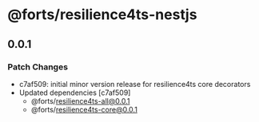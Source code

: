 # @forts/resilience4ts-nestjs

## 0.0.1

### Patch Changes

- c7af509: initial minor version release for resilience4ts core decorators
- Updated dependencies [c7af509]
  - @forts/resilience4ts-all@0.0.1
  - @forts/resilience4ts-core@0.0.1
